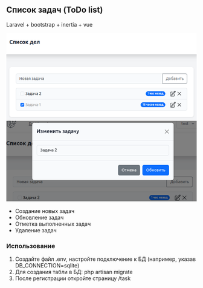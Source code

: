 ## Список задач (ToDo list)

Laravel + bootstrap + inertia + vue

![Скриншот программы](/public/img/screen1.png)
![Скриншот программы](/public/img/screen2.png)

- Создание новых задач
- Обновление задач
- Отметка выполненных задач
- Удаление задач

### Использование
1. Создайте файл .env, настройте подключение к БД (например, указав DB_CONNECTION=sqlite)
2. Для создания табли в БД: php artisan migrate
3. После регистрации откройте страницу /task
